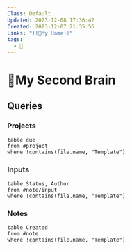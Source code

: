 ```yaml
---
Class: Default
Updated: 2023-12-08 17:36:42
Created: 2023-12-07 21:35:56
Links: "[[🏡My Home]]"
tags:
  - 🧠
---
```


# 🧠My Second Brain

## Queries
### Projects
```dataview
table due
from #project
where !contains(file.name, "Template")
```
### Inputs
```dataview
table Status, Author
from #note/input
where !contains(file.name, "Template")
```

### Notes
```dataview
table Created
from #note 
where !contains(file.name, "Template")
```

